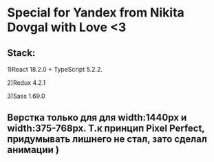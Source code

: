 # Special for Yandex from Nikita Dovgal with Love <3
## Stack:
1)React 18.2.0 + TypeScript 5.2.2.

2)Redux 4.2.1

3)Sass 1.69.0

## Верстка только для для width:1440px и width:375-768px. Т.к принцип Pixel Perfect, придумывать лишнего не стал, зато сделал анимации )
